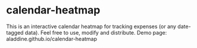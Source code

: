 # calendar-heatmap
This is an interactive calendar heatmap for tracking expenses (or any date-tagged data).
Feel free to use, modify and distribute.
Demo page: aladdine.github.io/calendar-heatmap
